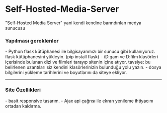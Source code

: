 # Self-Hosted-Media-Server
"Self-Hosted Media Server" yani kendi kendine barındırılan medya sunucusu

<h3> Yapılması gereklenler </h3>
- Python flask kütüphanesi ile bilgisayarımızı bir sunucu gibi kullanıyoruz. flask kütüphanesini yükleyin. (pip install flask)
- \D:gam ve D:film klasörleri içerisinde bulunan dizi ve filmleri tarayıp sitenin içine atıyor. tavsiye: bu belirlenen uzantıları siz kendini klasörlerinizin bulunduğu yolu yazın.
- dosya bilgilerini yükleme tarihlerini ve boyutlarını da siteye ekliyor.

---

<h3> Site Özellikleri </h3>
- basit responsive tasarım.
- Ajax api çağrısı ile ekran yenileme ihtiyacını ortadan kaldırma.
